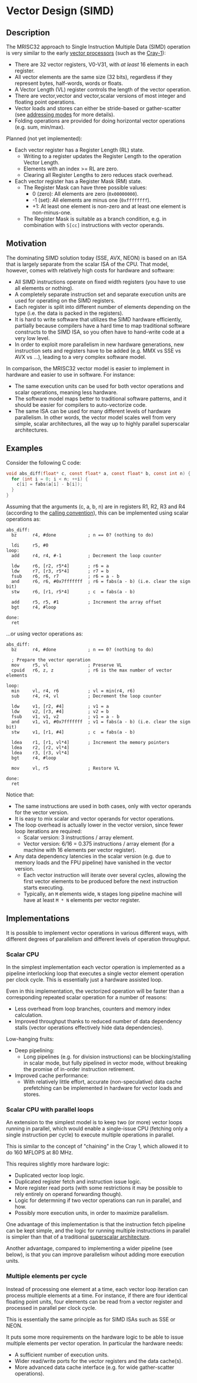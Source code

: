 # Vector Design (SIMD)

## Description

The MRISC32 approach to Single Instruction Multiple Data (SIMD) operation is very similar to the early [vector processors](https://en.wikipedia.org/wiki/Vector_processor) (such as the [Cray-1](https://en.wikipedia.org/wiki/Cray-1)):
* There are 32 vector registers, V0-V31, with *at least* 16 elements in each register.
* All vector elements are the same size (32 bits), regardless if they represent bytes, half-words, words or floats.
* A Vector Length (VL) register controls the length of the vector operation.
* There are vector,vector and vector,scalar versions of most integer and floating point operations.
* Vector loads and stores can either be stride-based or gather-scatter (see [addressing modes](AddressingModes.md) for more details).
* Folding operations are provided for doing horizontal vector operations (e.g. sum, min/max).

Planned (not yet implemented):
* Each vector register has a Register Length (RL) state.
  - Writing to a register updates the Register Length to the operation Vector Length.
  - Elements with an index >= RL are zero.
  - Clearing all Register Lengths to zero reduces stack overhead.
* Each vector register has a Register Mask (RM) state.
  - The Register Mask can have three possible values:
    - 0 (zero): All elements are zero (`0x00000000`).
    - -1 (set): All elements are minus one (`0xffffffff`).
    - +1: At least one element is non-zero and at least one element is non-minus-one.
  - The Register Mask is suitable as a branch condition, e.g. in combination with `S[cc]` instructions with vector operands.

## Motivation

The dominating SIMD solution today (SSE, AVX, NEON) is based on an ISA that is largely separate from the scalar ISA of the CPU. That model, however, comes with relatively high costs for hardware and software:
* All SIMD instructions operate on fixed width registers (you have to use all elements or nothing).
* A completely separate instruction set and separate execution units are used for operating on the SIMD registers.
* Each register is split into different number of elements depending on the type (i.e. the data is packed in the registers).
* It is hard to write software that utilizes the SIMD hardware efficiently, partially because compilers have a hard time to map traditional software constructs to the SIMD ISA, so you often have to hand-write code at a very low level.
* In order to exploit more parallelism in new hardware generations, new instruction sets and registers have to be added (e.g. MMX vs SSE vs AVX vs ...), leading to a very complex software model.

In comparison, the MRISC32 vector model is easier to implement in hardware and easier to use in software. For instance:
* The same execution units can be used for both vector operations and scalar operations, meaning less hardware.
* The software model maps better to traditional software patterns, and it should be easier for compilers to auto-vectorize code.
* The same ISA can be used for many different levels of hardware parallelism. In other words, the vector model scales well from very simple, scalar architectures, all the way up to highly parallel superscalar architectures.


## Examples

Consider the following C code:

```C
void abs_diff(float* c, const float* a, const float* b, const int n) {
  for (int i = 0; i < n; ++i) {
    c[i] = fabs(a[i] - b[i]);
  }
}
```

Assuming that the arguments (c, a, b, n) are in registers R1, R2, R3 and R4 (according to the [calling convention](Registers.md)), this can be implemented using scalar operations as:

```
abs_diff:
  bz      r4, #done            ; n == 0? (nothing to do)

  ldi     r5, #0
loop:
  add     r4, r4, #-1          ; Decrement the loop counter

  ldw     r6, [r2, r5*4]       ; r6 = a
  ldw     r7, [r3, r5*4]       ; r7 = b
  fsub    r6, r6, r7           ; r6 = a - b
  and     r6, r6, #0x7fffffff  ; r6 = fabs(a - b) (i.e. clear the sign bit)
  stw     r6, [r1, r5*4]       ; c  = fabs(a - b)

  add     r5, r5, #1           ; Increment the array offset
  bgt     r4, #loop

done:
  ret
```

...or using vector operations as:

```
abs_diff:
  bz      r4, #done            ; n == 0? (nothing to do)

  ; Prepare the vector operation
  mov     r5, vl               ; Preserve VL
  cpuid   r6, z, z             ; r6 is the max number of vector elements

loop:
  min     vl, r4, r6           ; vl = min(r4, r6)
  sub     r4, r4, vl           ; Decrement the loop counter

  ldw     v1, [r2, #4]         ; v1 = a
  ldw     v2, [r3, #4]         ; v2 = b
  fsub    v1, v1, v2           ; v1 = a - b
  and     v1, v1, #0x7fffffff  ; v1 = fabs(a - b) (i.e. clear the sign bit)
  stw     v1, [r1, #4]         ; c  = fabs(a - b)

  ldea    r1, [r1, vl*4]       ; Increment the memory pointers
  ldea    r2, [r2, vl*4]
  ldea    r3, [r3, vl*4]
  bgt     r4, #loop

  mov     vl, r5               ; Restore VL

done:
  ret
```

Notice that:
* The same instructions are used in both cases, only with vector operands for the vector version.
* It is easy to mix scalar and vector operands for vector operations.
* The loop overhead is actually lower in the vector version, since fewer loop iterations are required:
  * Scalar version: 3 instructions / array element.
  * Vector version: 6/16 = 0.375 instructions / array element (for a machine with 16 elements per vector register).
* Any data dependency latencies in the scalar version (e.g. due to memory loads and the FPU pipeline) have vanished in the vector version.
  * Each vector instruction will iterate over several cycles, allowing the first vector elements to be produced before the next instruction starts executing.
  * Typically, an `M` elements wide, `N` stages long pipeline machine will have at least `M * N` elements per vector register.

## Implementations

It is possible to implement vector operations in various different ways, with different degrees of parallelism and different levels of operation throughput.

### Scalar CPU

In the simplest implementation each vector operation is implemented as a pipeline interlocking loop that executes a single vector element operation per clock cycle. This is essentially just a hardware assisted loop.

Even in this implementation, the vectorized operation will be faster than a corresponding repeated scalar operation for a number of reasons:
* Less overhead from loop branches, counters and memory index calculation.
* Improved throughput thanks to reduced number of data dependency stalls (vector operations effectively hide data dependencies).

Low-hanging fruits:
* Deep pipelining:
  - Long pipelines (e.g. for division instructions) can be blocking/stalling in scalar mode, but fully pipelined in vector mode, without breaking the promise of in-order instruction retirement.
* Improved cache performance:
  - With relatively little effort, accurate (non-speculative) data cache prefetching can be implemented in hardware for vector loads and stores.

### Scalar CPU with parallel loops

An extension to the simplest model is to keep two (or more) vector loops running in parallel, which would enable a single-issue CPU (fetching only a single instruction per cycle) to execute multiple operations in parallel.

This is similar to the concept of "chaining" in the Cray 1, which allowed it to do 160 MFLOPS at 80 MHz.

This requires slightly more hardware logic:
* Duplicated vector loop logic.
* Duplicated register fetch and instruction issue logic.
* More register read ports (with some restrictions it may be possible to rely entirely on operand forwarding though).
* Logic for determning if two vector operations can run in parallel, and how.
* Possibly more execution units, in order to maximize parallelism.

One advantage of this implementation is that the instruction fetch pipeline can be kept simple, and the logic for running multiple instructions in parallel is simpler than that of a traditional [superscalar architecture](https://en.wikipedia.org/wiki/Superscalar_processor).

Another advantage, compared to implementing a wider pipeline (see below), is that you can improve parallelism wihout adding more execution units.

### Multiple elements per cycle

Instead of processing one element at a time, each vector loop iteration can process multiple elements at a time. For instance, if there are four identical floating point units, four elements can be read from a vector register and processed in parallel per clock cycle.

This is essentially the same principle as for SIMD ISAs such as SSE or NEON.

It puts some more requirements on the hardware logic to be able to issue multiple elements per vector operation. In particular the hardware needs:
* A sufficient number of execution units.
* Wider read/write ports for the vector registers and the data cache(s).
* More advanced data cache interface (e.g. for wide gather-scatter operations).

